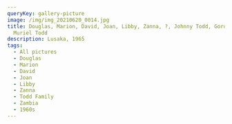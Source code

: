 ```yaml
---
queryKey: gallery-picture
image: /img/img_20210620_0014.jpg
title: Douglas, Marion, David, Joan, Libby, Zanna, ?, Johnny Todd, Gordon Todd,
  Muriel Todd
description: Lusaka, 1965
tags:
  - All pictures
  - Douglas
  - Marion
  - David
  - Joan
  - Libby
  - Zanna
  - Todd Family
  - Zambia
  - 1960s
---
```

